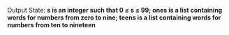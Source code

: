 Output State: **s is an integer such that 0 ≤ s ≤ 99; ones is a list containing words for numbers from zero to nine; teens is a list containing words for numbers from ten to nineteen**